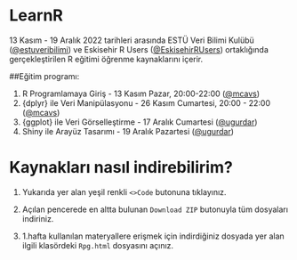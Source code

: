# LearnR
13 Kasım - 19 Aralık 2022 tarihleri arasında ESTÜ Veri Bilimi Kulübü ([@estuveribilimi](https://github.com/estuveribilimi)) ve Eskisehir R Users ([@EskisehirRUsers](https://github.com/EskisehirRUsers)) ortaklığında gerçekleştirilen R eğitimi öğrenme kaynaklarını içerir.

##Eğitim programı:

1. R Programlamaya Giriş - 13 Kasım Pazar, 20:00-22:00 ([@mcavs](https://github.com/mcavs))
2. {dplyr} ile Veri Manipülasyonu - 26 Kasım Cumartesi, 20:00 - 22:00 ([@mcavs](https://github.com/mcavs))
3. {ggplot} ile Veri Görselleştirme - 17 Aralık Cumartesi ([@ugurdar](https://github.com/ugurdar))
4. Shiny ile Arayüz Tasarımı - 19 Aralık Pazartesi ([@ugurdar](https://github.com/ugurdar))


# Kaynakları nasıl indirebilirim?

1. Yukarıda yer alan yeşil renkli `<>Code` butonuna tıklayınız. 

2. Açılan pencerede en altta bulunan `Download ZIP` butonuyla tüm dosyaları indiriniz.

3. 1.hafta kullanılan materyallere erişmek için indirdiğiniz dosyada yer alan ilgili klasördeki `Rpg.html` dosyasını açınız.

